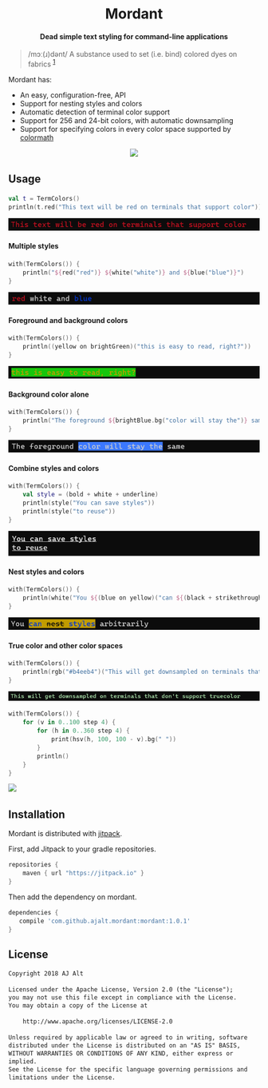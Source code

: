 <h1 align="center">Mordant</h1>
<h4 align="center">Dead simple text styling for command-line applications</h3>

> /mɔː(ɹ)dənt/ A substance used to set (i.e. bind) colored dyes on fabrics <sup>[1](https://wikipedia.org/wiki/Mordant)</sup>

Mordant has:

* An easy, configuration-free, API
* Support for nesting styles and colors
* Automatic detection of terminal color support
* Support for 256 and 24-bit colors, with automatic downsampling
* Support for specifying colors in every color space supported by [colormath](https://github.com/ajalt/colormath)

<div align="center"><img src=".github/rainbow.gif"></div>

## Usage

```kotlin
val t = TermColors()
println(t.red("This text will be red on terminals that support color"))
```

<img src=".github/example_basic.png">

#### Multiple styles

```kotlin
with(TermColors()) {
    println("${red("red")} ${white("white")} and ${blue("blue")}")
}
```

<img src=".github/example_multi.png">

#### Foreground and background colors

```kotlin
with(TermColors()) {
    println((yellow on brightGreen)("this is easy to read, right?"))
}
```

<img src=".github/example_fg_bg.png">

#### Background color alone

```kotlin
with(TermColors()) {
    println("The foreground ${brightBlue.bg("color will stay the")} same")
}
```

<img src=".github/example_bg.png">

#### Combine styles and colors

```kotlin
with(TermColors()) {
    val style = (bold + white + underline)
    println(style("You can save styles"))
    println(style("to reuse"))
}
```

<img src=".github/example_styles.png">

#### Nest styles and colors

```kotlin
with(TermColors()) {
    println(white("You ${(blue on yellow)("can ${(black + strikethrough)("nest")} styles")} arbitrarily"))
}
```

<img src=".github/example_nesting.png">

#### True color and other color spaces
```kotlin
with(TermColors()) {
    println(rgb("#b4eeb4")("This will get downsampled on terminals that don't support truecolor"))
}
```

<img src=".github/example_rgb.png">
<p></p>

```kotlin
with(TermColors()) {
    for (v in 0..100 step 4) {
        for (h in 0..360 step 4) {
            print(hsv(h, 100, 100 - v).bg(" "))
        }
        println()
    }
}
```

<img src=".github/example_hsv.png">

## Installation

Mordant is distributed with [jitpack](https://jitpack.io/#ajalt/mordant).

First, add Jitpack to your gradle repositories.

```groovy
repositories {
    maven { url "https://jitpack.io" }
}
```

Then add the dependency on mordant.

```groovy
dependencies {
   compile 'com.github.ajalt.mordant:mordant:1.0.1'
}
```

## License

    Copyright 2018 AJ Alt

    Licensed under the Apache License, Version 2.0 (the "License");
    you may not use this file except in compliance with the License.
    You may obtain a copy of the License at

        http://www.apache.org/licenses/LICENSE-2.0

    Unless required by applicable law or agreed to in writing, software
    distributed under the License is distributed on an "AS IS" BASIS,
    WITHOUT WARRANTIES OR CONDITIONS OF ANY KIND, either express or implied.
    See the License for the specific language governing permissions and
    limitations under the License.
